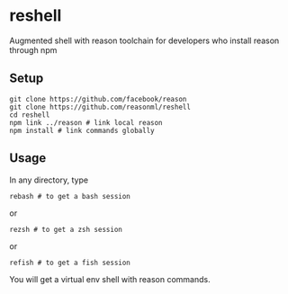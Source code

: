 # reshell

Augmented shell with reason toolchain for developers who install reason through npm 

## Setup

```
git clone https://github.com/facebook/reason
git clone https://github.com/reasonml/reshell
cd reshell
npm link ../reason # link local reason 
npm install # link commands globally
```

## Usage
In any directory, type
```
rebash # to get a bash session
```
or 
```
rezsh # to get a zsh session
```
or 
```
refish # to get a fish session
```
You will get a virtual env shell with reason commands.


